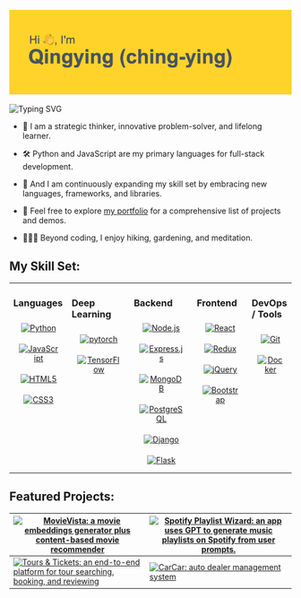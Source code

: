 ![Header](/images/header.png)

<div align="left>
  <a href="https://git.io/typing-svg"><img src="https://readme-typing-svg.demolab.com?font=Orbitron&weight=500&size=14&duration=3000&pause=6000&color=FFFFFFFF&background=434343FF&vCenter=false&multiline=true&width=670&height=27&lines=A+machine+learning+engineer+and+full-stack+developer+working+remotely+since+2021+%F0%9F%9A%80" alt="Typing SVG" /></a>
</div>

- 🤔 I am a strategic thinker, innovative problem-solver, and lifelong learner.

- 🛠 Python and JavaScript are my primary languages for full-stack development.

- 🌱 And I am continuously expanding my skill set by embracing new languages, frameworks, and libraries.

- 🌟 Feel free to explore [my portfolio](https://qmeng222.github.io/) for a comprehensive list of projects and demos.

- 🧘🏻‍♀️ Beyond coding, I enjoy hiking, gardening, and meditation.

<!--<br/>

## Connect with me:

<div align="left">
<a href="https://linkedin.com/in/qmeng222" target="_blank">
<img src=https://img.shields.io/badge/linkedin-%231E77B5.svg?&style=for-the-badge&logo=linkedin&logoColor=white alt=linkedin style="margin-bottom: 5px;" />
</a>
<a href="https://gitlab.com/qmeng222" target="_blank">
<img src=https://img.shields.io/badge/gitlab-330F63.svg?&style=for-the-badge&logo=gitlab&logoColor=white alt=gitlab style="margin-bottom: 5px;" />
</a>
</div>-->


## My Skill Set:  

<table><tr><td valign="top" width="20%">

### Languages
<div align="center">
  <a href="https://www.python.org/" target="_blank"><img style="margin: 10px" src="https://profilinator.rishav.dev/skills-assets/python-original.svg" alt="Python" height="50" /></a> 
  <a href="https://www.javascript.com/" target="_blank"><img style="margin: 10px" src="https://profilinator.rishav.dev/skills-assets/javascript-original.svg" alt="JavaScript" height="50" /></a>
<!--   <a href="https://www.typescriptlang.org/" target="_blank"><img style="margin: 10px" src="https://profilinator.rishav.dev/skills-assets/typescript-original.svg" alt="TypeScript" height="50" /></a>  -->
  <a href="https://en.wikipedia.org/wiki/HTML5" target="_blank"><img style="margin: 10px" src="https://profilinator.rishav.dev/skills-assets/html5-original-wordmark.svg" alt="HTML5" height="50" /></a>  
  <a href="https://www.w3schools.com/css/" target="_blank"><img style="margin: 10px" src="https://profilinator.rishav.dev/skills-assets/css3-original-wordmark.svg" alt="CSS3" height="50" /></a>
</div>

</td><td valign="top" width="20%">

### Deep Learning    
<div align="center"> 
  <a href="https://pytorch.org/" target="_blank"><img style="margin: 10px" src="https://profilinator.rishav.dev/skills-assets/pytorch-icon.svg" alt="pytorch" height="50" /></a>  
  <a href="https://www.tensorflow.org/" target="_blank"><img style="margin: 10px" src="https://profilinator.rishav.dev/skills-assets/tensorflow-icon.svg" alt="TensorFlow" height="50" /></a>  
</div>

</td><td valign="top" width="20%"> 

### Backend  
<div align="center">    
  <a href="https://nodejs.org/" target="_blank"><img style="margin: 10px" src="https://profilinator.rishav.dev/skills-assets/nodejs-original-wordmark.svg" alt="Node.js" height="50" /></a>  
  <a href="https://expressjs.com/" target="_blank"><img style="margin: 10px" src="https://profilinator.rishav.dev/skills-assets/express-original-wordmark.svg" alt="Express.js" height="50" /></a>  
  <a href="https://www.mongodb.com/" target="_blank"><img style="margin: 10px" src="https://profilinator.rishav.dev/skills-assets/mongodb-original-wordmark.svg" alt="MongoDB" height="50" /></a>  
  <a href="https://www.postgresql.org/" target="_blank"><img style="margin: 10px" src="https://profilinator.rishav.dev/skills-assets/postgresql-original-wordmark.svg" alt="PostgreSQL" height="50" /></a>  
  <a href="https://www.djangoproject.com/" target="_blank"><img style="margin: 10px" src="https://profilinator.rishav.dev/skills-assets/django-original.svg" alt="Django" height="50" /></a>
  <a href="https://flask.palletsprojects.com/" target="_blank"><img style="margin: 10px" src="https://profilinator.rishav.dev/skills-assets/flask.png" alt="Flask" height="50" /></a>  
</div>

</td><td valign="top" width="20%">

### Frontend  
<div align="center">  
  <a href="https://reactjs.org/" target="_blank"><img style="margin: 10px" src="https://profilinator.rishav.dev/skills-assets/react-original-wordmark.svg" alt="React" height="50" /></a>  
  <a href="https://redux.js.org/" target="_blank"><img style="margin: 10px" src="https://profilinator.rishav.dev/skills-assets/redux-original.svg" alt="Redux" height="50" /></a>  
  <a href="https://jquery.com/" target="_blank"><img style="margin: 10px" src="https://profilinator.rishav.dev/skills-assets/jquery.png" alt="jQuery" height="50" /></a> 
  <a href="https://getbootstrap.com/docs/3.4/javascript/" target="_blank"><img style="margin: 10px" src="https://profilinator.rishav.dev/skills-assets/bootstrap-plain.svg" alt="Bootstrap" height="50" /></a> 
</div>

</td><td valign="top" width="20%">

### DevOps / Tools  
<div align="center">  
  <a href="https://github.com/" target="_blank"><img style="margin: 10px" src="https://profilinator.rishav.dev/skills-assets/git-scm-icon.svg" alt="Git" height="50" /></a>  
  <a href="https://www.docker.com/" target="_blank"><img style="margin: 10px" src="https://profilinator.rishav.dev/skills-assets/docker-original-wordmark.svg" alt="Docker" height="50" /></a>  
</div>

</td></tr></table>  


## Featured Projects:

| [![MovieVista: a movie embeddings generator plus content-based movie recommender](/images/MovieVista.gif)](https://github.com/qmeng222/MovieVista.git) | [![Spotify Playlist Wizard: an app uses GPT to generate music playlists on Spotify from user prompts.](/images/Spotify-Playlist-Wizard.gif)](https://github.com/qmeng222/Spotify-Playlist-Wizard) |
|---|---|
| [![Tours & Tickets: an end-to-end platform for tour searching, booking, and reviewing](/images/tours-and-tickets.gif)](https://github.com/qmeng222/Tours-and-Tickets) | [![CarCar: auto dealer management system](/images/CarCar.gif)](https://github.com/qmeng222/Auto-Dealer-Management-System) |

<!--<br />

## Github Stats

<div align="left"><img src="https://github-readme-stats.vercel.app/api?username=qmeng222&show_icons=true&count_private=true&hide_border=true" align="center" /></div>-->
